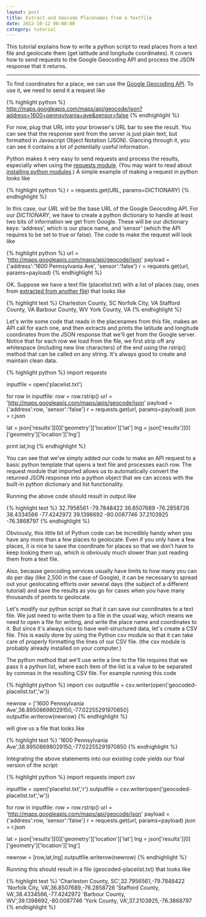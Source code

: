 ```yaml
--- 
layout: post 
title: Extract and Geocode Placenames from a Textfile
date: 2012-10-12 00:00:00
category: tutorial
---
```


This tutorial explains how to write a python script to read places from a text file and geolocate them (get latitude and longitude coordinates). It covers how to send requests to the Google Geocoding API and process the JSON response that it returns. 

---

To find coordinates for a place, we can use the [Google Geocoding API](https://developers.google.com/maps/documentation/geocoding/). To use it, we need to send it a request like

{% highlight python %}
http://maps.googleapis.com/maps/api/geocode/json?address=1600+pennsylvania+ave&sensor=false
{% endhighlight %}

For now, plug that URL into your browser's URL bar to see the result. You can see that the response sent from the server is just plain text, but formatted in Javascript Object Notation (JSON). Glancing through it, you can see it contains a lot of potentially useful information.

Python makes it very easy to send requests and process the results, especially when using the [requests module](http://docs.python-requests.org/en/latest/). (You may want to read about [installing python modules](../installing-python-modules/ "installing python modules").) A simple example of making a request in python looks like

{% highlight python %}
r = requests.get(URL, params=DICTIONARY)
{% endhighlight %}

In this case, our *URL* will be the base URL of the Google Geocoding API. For our *DICTIONARY*, we have to create a python dictionary to handle at least two bits of information we get from Google. These will be our dictionary keys: &#8216;address&#8217;, which is our place name, and &#8216;sensor&#8217; (which the API requires to be set to true or false). The code to make the request will look like

{% highlight python %}
url = 'http://maps.googleapis.com/maps/api/geocode/json'
payload = {'address':'1600 Pennsylvania Ave', 'sensor':'false'}
r = requests.get(url, params=payload)
{% endhighlight %}

OK. Suppose we have a text file (placelist.txt) with a list of places (say, ones from [extracted from another file](../extract-transform-and-save-csv-data/ "extract, transform, and save CSV data")) that looks like

{% highlight text %}
Charleston County, SC
Norfolk City, VA
Stafford County, VA
Barbour County, WV
York County, VA
{% endhighlight %}

Let's write some code that reads in the placenames from this file, makes an API call for each one, and then extracts and prints the latitude and longitude coordinates from the JSON response that we'll get from the Google server. Notice that for each row we load from the file, we first strip off any whitespace (including new line characters) of the end using the rstrip() method that can be called on any string. It's always good to create and maintain clean data.

{% highlight python %}
import requests

inputfile = open('placelist.txt')

for row in inputfile:
  row = row.rstrip()
  url = 'http://maps.googleapis.com/maps/apis/geocode/json'
  payload = {'address':row, 'sensor':'false'}
  r = requests.get(url, params=payload)
  json = r.json

  lat = json['results'][0]['geometry']['location']['lat']
  lng = json['results'][0]['geometry']['location']['lng']

  print lat,lng
{% endhighlight %}

You can see that we&#8217;ve simply added our code to make an API request to a basic python template that opens a text file and processes each row. The request module that imported allows us to automatically convert the returned JSON response into a python object that we can access with the built-in python dictionary and list functionality. 

Running the above code should result in output like

{% highlight text %}
32.7956561 -79.7848422
36.8507689 -76.2858726
38.4334566 -77.4242972
39.1398692 -80.0087746
37.2103925 -76.3868797
{% endhighlight %}

Obviously, this little bit of Python code can be incredibly handy when you have any more than a few places to geolocate. Even if you only have a few places, it is nice to save the coordinate for places so that we don&#8217;t have to keep looking them up, which is obviously much slower than just reading them from a text file. 

Also, because geocoding services usually have limits to how many you can do per day (like 2,500 in the case of Google), it can be necessary to spread out your geolocating efforts over several days (the subject of a different tutorial) and save the results as you go for cases when you have many thousands of points to geolocate.

Let's modify our python script so that it can save our coordinates to a text file. We just need to write them to a file in the usual way, which means we need to open a file for writing, and write the place name and coordinates to it. But since it's always nice to have well-structured data, let's create a CSV file. This is easily done by using the Python csv module so that it can take care of properly formatting the lines of our CSV file. (the csv module is probably already installed on your computer.) 

The python method that we'll use write a line to the file requires that we pass it a python list, where each item of the list is a value to be separated by commas in the resulting CSV file. For example running this code

{% highlight python %}
  import csv
  outputfile = csv.writer(open('geocoded-placelist.txt','w'))

  newrow = ['1600 Pennsylvania Ave',38.89508698029150,-77.02255291970850]
  outputfie.writerow(newrow)
{% endhighlight %}

will give us a file that looks like

{% highlight text %}
'1600 Pennsylvania Ave',38.89508698029150,-77.02255291970850
{% endhighlight %}

Integrating the above statements into our existing code yields our final version of the script:

{% highlight python %}
import requests
import csv

inputfile = open('placelist.txt','r')
outputfile = csv.writer(open('geocoded-placelist.txt','w'))

for row in inputfile:
  row = row.rstrip()
  url = 'http://maps.googleapis.com/maps/api/geocode/json'
  payload = {'address':row, 'sensor':'false'}
  r = requests.get(url, params=payload)
  json = r.json

  lat = json['results'][0]['geometry']['location']['lat']
  lng = json['results'][0]['geometry']['location']['lng']

  newrow = [row,lat,lng]
  outputfile.writerow(newrow)
{% endhighlight %}

Running this should result in a file (geocoded-placelist.txt) that looks like

{% highlight text %}
'Charleston County, SC',32.7956561,-79.7848422
'Norfolk City, VA',36.8507689,-76.2858726
'Stafford County, VA',38.4334566,-77.4242972
'Barbour County, WV',39.1398692,-80.0087746
'York County, VA',37.2103925,-76.3868797
{% endhighlight %}